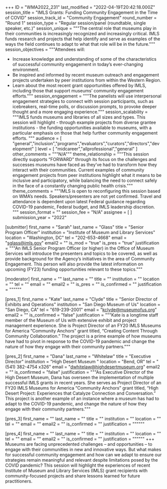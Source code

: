 +++
ID = "WMA2022_231"
last_modified = "2022-04-19T20:42:18.000Z"
session_title = "IMLS Grants: Funding Community Engagement in the Time of COVID"
session_track_id = "Community Engagement"
round_number = "Round 1"
session_type = "Regular session/panel (roundtable, single speaker, etc.)"
session_unique = """The central role that museums play in their communities is increasingly recognized and increasingly critical. IMLS funds research and projects that help identify and serve as examples of the ways the field continues to adapt to what that role will be in the future."""
session_objectives = """Attendees will:
- Increase knowledge and understanding of some of the characteristics of successful community engagement in today’s ever-changing environment.
- Be inspired and informed by recent museum outreach and engagement projects undertaken by peer institutions from within the Western Region.
- Learn about the most recent grant opportunities offered by IMLS, including those that support museums’ community engagement efforts."""
session_engagement = """The panelists will use interpersonal engagement strategies to connect with session participants, such as icebreakers, real-time polls, or discussion prompts, to provoke deeper thought and a more engaging experience."""
session_scalability = """IMLS funds museums and libraries of all sizes and types. This session will highlight - through example projects from diverse grantee institutions - the funding opportunities available to museums, with a particular emphasis on those that help further community engagement efforts. 
"""
audience = [ "general","inclusion","programs","evaluators","curators","directors","development" ]
level = [ "midcareer","allprofessional","general" ]
other_comments = """N/A"""
theme_relationship = """This session directly supports “FORWARD” through its focus on the challenges and successes museums have faced as they’ve had to transform how they interact with their communities. Current examples of community engagement projects from peer institutions highlight what it means to be inclusive and participatory, while balancing the need to connect safely in the face of a constantly changing public health crisis."""
theme_comments = """IMLS is open to reconfiguring this session based on WMA’s needs. 
Speakers/presenters are not yet confirmed. 
Travel and attendance is dependent upon latest Federal guidance regarding COVID-19 pandemic, Federal budget, and IMLS leadership discretion.
"""
session_format = ""
session_fee = "N/A"
assignee = [  ]
submission_year = "2022"

[submitter]
first_name = "Sarah"
last_name = "Glass"
title = "Senior Program Officer"
institution = "Institute of Museum and Library Services"
location = "Washington, DC"
tel = "202-653-4668"
email = "sglass@imls.gov"
email2 = ""
is_mod = "true"
is_pres = "true"
justification = """An IMLS Senior Program Officer (or higher) in the Office of Museum Services will introduce the presenters and topics to be covered, as well as provide background for the Agency’s initiatives in the area of Community Engagement. This person will also provide the latest information on upcoming (FY23) funding opportunities relevant to these topics."""

[moderator]
first_name = ""
last_name = ""
title = ""
institution = ""
location = ""
tel = ""
email = ""
email2 = ""
is_pres = ""
is_confirmed = ""
justification = """"""

[pres_1]
first_name = "Kate"
last_name = "Clyde"
title = "Senior Director of Exhibits and Operations"
institution = "San Diego Museum of Us"
location = "San Diego, CA"
tel = "619-239-2001"
email = "kclyde@museumofus.org"
email2 = ""
is_confirmed = "false"
justification = """Kate is a longtime staff member of the Museum of Us with extensive exhibit and project management experience. She is Project Director of an FY20 IMLS Museums for America “Community Anchors” grant titled, “Creating Content Through Community Collaboration.” The project is a prime example of how museums have had to pivot in response to the COVID-19 pandemic and change the nature of how they engage with their community partners."""

[pres_2]
first_name = "Dana"
last_name = "Whitelaw"
title = "Executive Director"
institution = "High Desert Museum "
location = "Bend, OR"
tel = "(541) 382-4754 x326"
email = "dwhitelaw@highdesertmuseum.org"
email2 = ""
is_confirmed = "false"
justification = """As Executive Director of the High Desert Museum, Dana has overseen the implementation of multiple successful IMLS grants in recent years. She serves as Project Director of an FY20 IMLS Museums for America “Community Anchors” grant titled, “High Desert Project: Experiences that Catalyze Connection and Conversation.” This project is another example of an instance where a museum has had to adapt to the COVID-19 pandemic, and change the nature of how they engage with their community partners."""

[pres_3]
first_name = ""
last_name = ""
title = ""
institution = ""
location = ""
tel = ""
email = ""
email2 = ""
is_confirmed = ""
justification = """"""

[pres_4]
first_name = ""
last_name = ""
title = ""
institution = ""
location = ""
tel = ""
email = ""
email2 = ""
is_confirmed = ""
justification = """"""
+++
Museums are facing unprecedented challenges – and opportunities – to engage with their communities in new and innovative ways. But what makes for successful community engagement and how can we adapt to ensure our strategies remain meaningful and relevant despite limitations posed by the COVID pandemic? This session will highlight the experiences of recent Institute of Museum and Library Services (IMLS) grant recipients with community-focused projects and share lessons learned for future practitioners.
